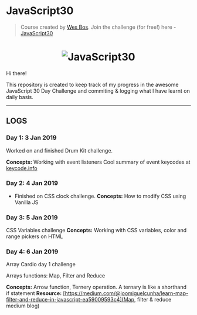 # JavaScript30

> Course created by [Wes Bos](https://github.com/wesbos). Join the challenge (for free!) here - [JavaScript30](https://javascript30.com/account)

<h1 align="center">
  <img src="https://javascript30.com/images/JS3-social-share.png" style="max-width:100%" alt="JavaScript30" />
</h1>

Hi there!

This repository is created to keep track of my progress in the awesome JavaScript 30 Day Challenge
and commiting & logging what I have learnt on daily basis.


---

## LOGS

### Day 1: 3 Jan 2019

Worked on and finished Drum Kit challenge.

**Concepts:** 
Working with event listeners
Cool summary of event keycodes at [keycode.info](http://keycode.info/)

### Day 2: 4 Jan 2019

- Finished on CSS clock challenge.
**Concepts:**
How to modify CSS using Vanilla JS

### Day 3: 5 Jan 2019
CSS Variables challenge
**Concepts:**
 Working with CSS variables, color and range pickers on HTML
 
### Day 4: 6 Jan 2019
Array Cardio day 1 challenge

Arrays functions: Map, Filter and Reduce

**Concepts:** Arrow function, Ternery operation. 
A ternary is like a shorthand if statement
**Resource:** [https://medium.com/@joomiguelcunha/learn-map-filter-and-reduce-in-javascript-ea59009593c4](Map, filter & reduce medium blog)


